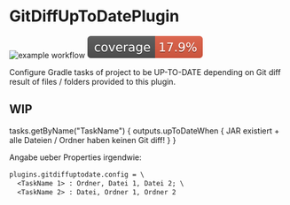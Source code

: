 # GitDiffUpToDatePlugin

![example workflow](https://github.com/thahnen/UniformDependenciesPlugin/actions/workflows/gradle.yml/badge.svg)
[![Coverage](.github/badges/jacoco.svg)](https://github.com/thahnen/UniformDependenciesPlugin/actions/workflows/gradle.yml)

Configure Gradle tasks of project to be UP-TO-DATE depending on Git diff result of files / folders
provided to this plugin.

## WIP

tasks.getByName("TaskName") { outputs.upToDateWhen { JAR existiert + alle Dateien / Ordner haben keinen Git diff! } }

Angabe ueber Properties irgendwie:

```properties
plugins.gitdiffuptodate.config = \
  <TaskName 1> : Ordner, Datei 1, Datei 2; \
  <TaskName 2> : Datei, Ordner 1, Ordner 2

```
